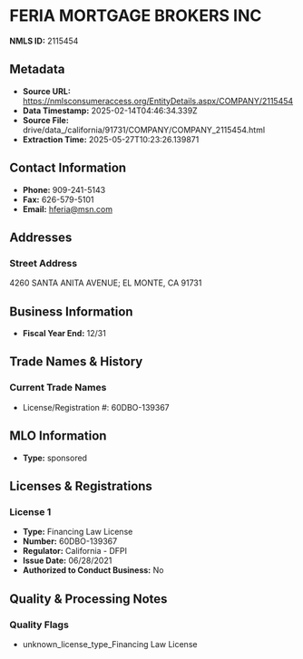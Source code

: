 # FERIA MORTGAGE BROKERS INC

**NMLS ID:** 2115454

## Metadata
- **Source URL:** https://nmlsconsumeraccess.org/EntityDetails.aspx/COMPANY/2115454
- **Data Timestamp:** 2025-02-14T04:46:34.339Z
- **Source File:** drive/data_/california/91731/COMPANY/COMPANY_2115454.html
- **Extraction Time:** 2025-05-27T10:23:26.139871

## Contact Information
- **Phone:** 909-241-5143
- **Fax:** 626-579-5101
- **Email:** hferia@msn.com

## Addresses
### Street Address
4260 SANTA ANITA AVENUE; EL MONTE, CA 91731

## Business Information
- **Fiscal Year End:** 12/31

## Trade Names & History
### Current Trade Names
- License/Registration #: 60DBO-139367

## MLO Information
- **Type:** sponsored

## Licenses & Registrations

### License 1
- **Type:** Financing Law License
- **Number:** 60DBO-139367
- **Regulator:** California - DFPI
- **Issue Date:** 06/28/2021
- **Authorized to Conduct Business:** No

## Quality & Processing Notes
### Quality Flags
- unknown_license_type_Financing Law License
